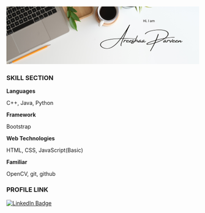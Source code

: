 ### 

![](White%20Minimalist%20Profile%20LinkedIn%20Banner.png)


### SKILL SECTION

**Languages**

C++, Java, Python


**Framework**

Bootstrap


**Web Technologies**

HTML, CSS, JavaScript(Basic)


**Familiar**

OpenCV, git, github


### PROFILE LINK

[![LinkedIn Badge](https://img.shields.io/badge/LinkedIn-Profile-informational?style=flat&logo=linkedin&logoColor=white&color=0D76A8)](https://www.linkedin.com/in/areeshaa-parveen/)
<!--
**ap9891/ap9891** is a ✨ _special_ ✨ repository because its `README.md` (this file) appears on your GitHub profile.

Here are some ideas to get you started:

- 🔭 I’m currently working on ...
- 🌱 I’m currently learning ...
- 👯 I’m looking to collaborate on ...
- 🤔 I’m looking for help with ...
- 💬 Ask me about ...
- 📫 How to reach me: ...
- 😄 Pronouns: ...
- ⚡ Fun fact: ...
-->
